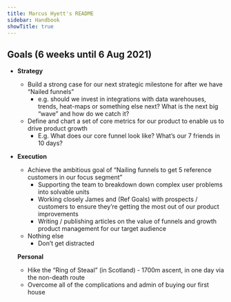 ```yaml
---
title: Marcus Hyett's README
sidebar: Handbook
showTitle: true
---
```


## Goals (6 weeks until 6 Aug 2021)

*   **Strategy**
    *   Build a strong case for our next strategic milestone for after we have “Nailed funnels”
        *   e.g. should we invest in integrations with data warehouses, trends, heat-maps or something else next? What is the next big “wave” and how do we catch it?
    *   Define and chart a set of core metrics for our product to enable us to drive product growth
        *   E.g. What does our core funnel look like? What’s our 7 friends in 10 days?
*   **Execution**
    *   Achieve the ambitious goal of “Nailing funnels to get 5 reference customers in our focus segment” 
        *   Supporting the team to breakdown down complex user problems into solvable units
        *   Working closely James and (Ref Goals) with prospects / customers to ensure they’re getting the most out of our product improvements
        *   Writing / publishing articles on the value of funnels and growth product management for our target audience
    *   Nothing else
        *   Don’t get distracted

    **Personal**

    *   Hike the “Ring of Steaal” (in Scotland) - 1700m ascent, in one day via the non-death route
    *   Overcome all of the complications and admin of buying our first house
